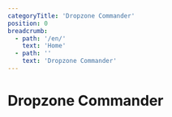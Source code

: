 ```yaml
---
categoryTitle: 'Dropzone Commander'
position: 0
breadcrumb:
  - path: '/en/'
    text: 'Home'
  - path: ''
    text: 'Dropzone Commander'
---
```


# Dropzone Commander

<script setup>
  import { pages } from '/pages.js'
  const slug = '/en/dzc/'
  const filteredPages = pages.filter(page => page?.href.indexOf(slug) > -1)
  const selectedPages = [
    filteredPages.find(page => page.href == `${slug}contents.html`),
    filteredPages.find(page => page.href == `${slug}earth-2673.html`),
    filteredPages.find(page => page.href == `${slug}rules/index.html`),
    filteredPages.find(page => page.href == `${slug}scenarios/index.html`),
    filteredPages.find(page => page.href == `${slug}building-your-army.html`),
    filteredPages.find(page => page.href == `${slug}special-rules.html`),
    filteredPages.find(page => page.href == `${slug}glossary.html`),
  ]
</script>

<CategoryCardsContainer :pages="selectedPages" />
